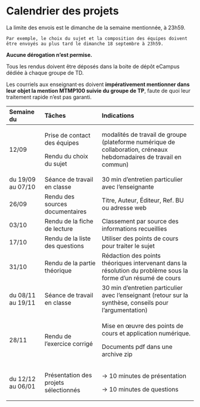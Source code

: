 Calendrier des projets
======================
La limite des envois est le dimanche de la semaine mentionnée, à 23h59.

```{note}
Par exemple, le choix du sujet et la composition des équipes doivent
être envoyés au plus tard le dimanche 18 septembre à 23h59.
```


**Aucune dérogation n’est permise.**

Tous les rendus doivent être déposés dans la boite de dépôt eCampus
dédiée à chaque groupe de TD.

Les courriels aux enseignant·es doivent **impérativement mentionner dans
leur objet la mention MTMP100 suivie du groupe de TP**, faute de quoi
leur traitement rapide n’est pas garanti.

<table>
<thead>
<tr class="header">
<th style="text-align: left;">Semaine du</th>
<th style="text-align: left;">Tâches</th>
<th style="text-align: left;">Indications</th>
</tr>
</thead>
<tbody>
<tr class="odd">
<td style="text-align: left;">12/09</td>
<td style="text-align: left;"><p>Prise de contact des équipes</p>
<p>Rendu du choix du sujet</p></td>
<td style="text-align: left;">modalités de travail de groupe (plateforme numérique de collaboration, créneaux hebdomadaires de travail en commun)</td>
</tr>
<tr class="even">
<td style="text-align: left;">du 19/09 au 07/10</td>
<td style="text-align: left;">Séance de travail en classe</td>
<td style="text-align: left;">30 min d’entretien particulier avec l’enseignante</td>
</tr>
<tr class="odd">
<td style="text-align: left;">26/09</td>
<td style="text-align: left;">Rendu des sources documentaires</td>
<td style="text-align: left;">Titre, Auteur, Éditeur, Ref. BU ou adresse web</td>
</tr>
<tr class="even">
<td style="text-align: left;">03/10</td>
<td style="text-align: left;">Rendu de la fiche de lecture</td>
<td style="text-align: left;">Classement par source des informations recueillies</td>
</tr>
<tr class="odd">
<td style="text-align: left;">17/10</td>
<td style="text-align: left;">Rendu de la liste des questions</td>
<td style="text-align: left;">Utiliser des points de cours pour traiter le sujet</td>
</tr>
<tr class="even">
<td style="text-align: left;">31/10</td>
<td style="text-align: left;">Rendu de la partie théorique</td>
<td style="text-align: left;">Rédaction des points théoriques intervenant dans la résolution du problème sous la forme d’un résumé de cours</td>
</tr>
<tr class="odd">
<td style="text-align: left;">du 08/11 au 19/11</td>
<td style="text-align: left;">Séance de travail en classe</td>
<td style="text-align: left;">30 min d’entretien particulier avec l’enseignant (retour sur la synthèse, conseils pour l’argumentation)</td>
</tr>
<tr class="even">
<td style="text-align: left;">28/11</td>
<td style="text-align: left;">Rendu de l’exercice corrigé</td>
<td style="text-align: left;"><p>Mise en œuvre des points de cours et application numérique.</p>
<p>Documents pdf dans une archive zip</p></td>
</tr>
<tr class="odd">
<td style="text-align: left;">du 12/12 au 06/01</td>
<td style="text-align: left;">Présentation des projets sélectionnés</td>
<td style="text-align: left;"><p><span class="math inline">→</span> 10 minutes de présentation</p>
<p><span class="math inline">→</span> 10 minutes de questions</p></td>
</tr>
</tbody>
</table>


